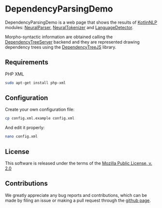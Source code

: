 # DependencyParsingDemo

DependencyParsingDemo is a web page that shows the results of [KotlinNLP](https://github.com/KotlinNLP "KotlinNLP on GitHub") 
modules: 
[NeuralParser](https://github.com/KotlinNLP/NeuralParser "NeuralParser on GitHub"), 
[NeuralTokenizer](https://github.com/KotlinNLP/NeuralTokenizer "NeuralTokenizer on GitHub") and 
[LanguageDetector](https://github.com/KotlinNLP/LanguageDetector "LanguageDetector on GitHub"). 

Morpho-syntactic information are obtained calling the 
[DependencyTreeServer](https://github.com/KotlinNLP/DependencyTreeServer "DependencyTreeServer on GitHub") backend and
they are represented drawing dependency trees using the 
[DependencyTreeJS](https://github.com/KotlinNLP/DependencyTreeJS "DependencyTreeJS on GitHub") library.


## Requirements

PHP XML
```bash
sudo apt-get install php-xml
```


## Configuration

Create your own configuration file:
```bash
cp config.xml.example config.xml
```

And edit it properly:
```bash
nano config.xml
```


## License

This software is released under the terms of the 
[Mozilla Public License, v. 2.0](https://mozilla.org/MPL/2.0/ "Mozilla Public License, v. 2.0")


## Contributions

We greatly appreciate any bug reports and contributions, which can be made by filing an issue or making a pull 
request through the [github page](https://github.com/KotlinNLP/DependencyParsingDemo "DependencyParsingDemo on GitHub").
